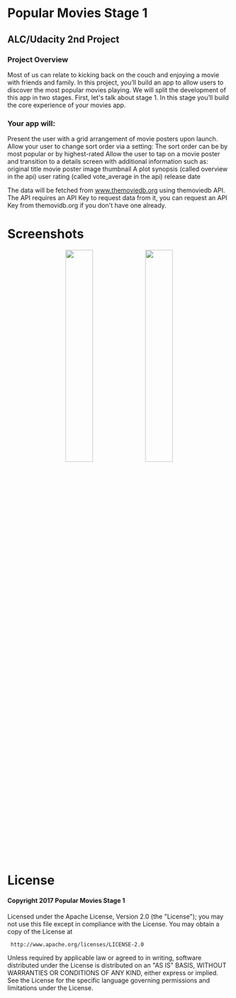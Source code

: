 # Popular Movies Stage 1
## ALC/Udacity 2nd Project
### Project Overview
Most of us can relate to kicking back on the couch and enjoying a movie with friends and family. In this project, you’ll build an app to allow users to discover the most popular movies playing. We will split the development of this app in two stages. First, let's talk about stage 1. In this stage you’ll build the core experience of your movies app.
 
### Your app will:

Present the user with a grid arrangement of movie posters upon launch.
Allow your user to change sort order via a setting:
The sort order can be by most popular or by highest-rated
Allow the user to tap on a movie poster and transition to a details screen with additional information such as:
original title
movie poster image thumbnail
A plot synopsis (called overview in the api)
user rating (called vote_average in the api)
release date

The data will be fetched from www.themoviedb.org using themoviedb API.
The API requires an API Key to request data from it, you can request an API Key from themovidb.org if you don't have one already.

# Screenshots
<div align="center" markdown="1" margin="15px">
<img src="https://github.com/lanre01/PopularMoviesStage-1/blob/master/app/src/main/res/drawable/Screenshot_2017-04-11-17-42-36.png" width="35%"/>
<img src="https://github.com/lanre01/PopularMoviesStage-1/blob/master/app/src/main/res/drawable/Screenshot_2017-04-12-12-37-59.png" width="35%" margin="15px"/>
</div>

# License
#### Copyright 2017 Popular Movies Stage 1

Licensed under the Apache License, Version 2.0 (the "License");
   you may not use this file except in compliance with the License.
   You may obtain a copy of the License at

     http://www.apache.org/licenses/LICENSE-2.0

   Unless required by applicable law or agreed to in writing, software
   distributed under the License is distributed on an "AS IS" BASIS,
   WITHOUT WARRANTIES OR CONDITIONS OF ANY KIND, either express or implied.
   See the License for the specific language governing permissions and
   limitations under the License.
